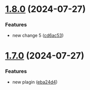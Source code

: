 # [1.8.0](https://github.com/DmitryLebedevDev/bestFood/compare/v1.7.0...v1.8.0) (2024-07-27)


### Features

* new change 5 ([cd6ac53](https://github.com/DmitryLebedevDev/bestFood/commit/cd6ac535c116c88e8996bda1955e4cb518f31521))

# [1.7.0](https://github.com/DmitryLebedevDev/bestFood/compare/v1.6.0...v1.7.0) (2024-07-27)


### Features

* new plagin ([eba24d4](https://github.com/DmitryLebedevDev/bestFood/commit/eba24d487113106a0c7d9cd7d45e2ab0f62af0f0))
